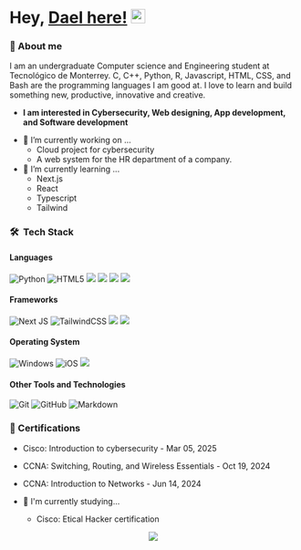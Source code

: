 # Hey, [Dael here!]() <img src="https://media.giphy.com/media/hvRJCLFzcasrR4ia7z/giphy.gif" width="25px">

### 🧑 About me
I am an undergraduate Computer science and Engineering student at Tecnológico de Monterrey. C, C++, Python, R, Javascript, HTML, CSS, and Bash are the programming languages I am good at. I love to learn and build something new, productive, innovative and creative.
* **I am interested in Cybersecurity, Web designing, App development, and Software development**

- 🔭 I’m currently working on ...
  -  Cloud project for cybersecurity
  -  A web system for the HR department of a company.
- 🌱 I’m currently learning ...
  - Next.js
  - React
  - Typescript
  - Tailwind

<h3> 🛠 &nbsp;Tech Stack</h3>

<h4> Languages </h4>

  ![Python](https://img.shields.io/badge/Python-14354C?style=for-the-badge&logo=python&logoColor=white)
  ![HTML5](https://img.shields.io/badge/HTML5-E34F26?style=for-the-badge&logo=html5&logoColor=white)
  <img src="https://img.shields.io/badge/JavaScript-F7DF1E?style=for-the-badge&logo=javascript&logoColor=black">
  <img src="https://img.shields.io/badge/CSS3-1572B6?style=for-the-badge&logo=css3&logoColor=white">
  <img src="https://img.shields.io/badge/C%2B%2B-00599C?style=for-the-badge&logo=c%2B%2B&logoColor=white">
  <img src="https://img.shields.io/badge/C-00599C?style=for-the-badge&logo=c&logoColor=white">

<h4> Frameworks </h4>

  ![Next JS](https://img.shields.io/badge/Next-black?style=for-the-badge&logo=next.js&logoColor=white)
  ![TailwindCSS](https://img.shields.io/badge/tailwindcss-%2338B2AC.svg?style=for-the-badge&logo=tailwind-css&logoColor=white)
  <img src="https://img.shields.io/badge/npm-CB3837?style=for-the-badge&logo=npm&logoColor=white">
  <img src="https://img.shields.io/badge/React-20232A?style=for-the-badge&logo=react&logoColor=61DAFB">

<h4> Operating System </h4>

  ![Windows](https://img.shields.io/badge/Windows-0078D6?style=for-the-badge&logo=windows&logoColor=white)
  ![iOS](https://img.shields.io/badge/iOS-000000?style=for-the-badge&logo=ios&logoColor=white)
  <img src="https://img.shields.io/badge/Linux-FCC624?style=for-the-badge&logo=linux&logoColor=black">

<h4> Other Tools and Technologies </h4>

  ![Git](https://img.shields.io/badge/Git-F05032?style=for-the-badge&logo=git&logoColor=white)
  ![GitHub](https://img.shields.io/badge/GitHub-100000?style=for-the-badge&logo=github&logoColor=white)
  ![Markdown](https://img.shields.io/badge/Markdown-000000?style=for-the-badge&logo=markdown&logoColor=white)

### 📄 Certifications
- Cisco: Introduction to cybersecurity - Mar 05, 2025
- CCNA: Switching, Routing, and Wireless Essentials - Oct 19, 2024
- CCNA: Introduction to Networks - Jun 14, 2024

- 👾 I'm currently studying...
  - Cisco: Etical Hacker certification

<p  align="center">
<img src="https://user-images.githubusercontent.com/73097560/115834477-dbab4500-a447-11eb-908a-139a6edaec5c.gif"> 
                  
  <br>
